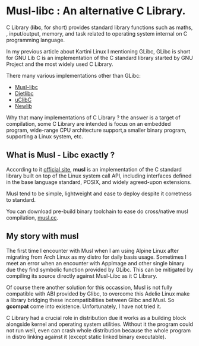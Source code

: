 # Musl-libc : An alternative C Library.

C Library (**libc**, for short) provides standard library functions such as maths,
, input/output, memory, and task related to operating system internal on C programming language. 

In my previous article about Kartini Linux I mentioning GLibc, GLibc is short for GNU Lib C is 
an implementation of the C standard library started by GNU Project and the most widely used C Library.

There many various implementations other than GLibc:
- [Musl-libc](http://musl.libc.org/)
- [Dietlibc](https://www.fefe.de/dietlibc/)
- [uClibC](https://uclibc-ng.org/)
- [Newlib](http://www.sourceware.org/newlib/)

Why that many implementations of C Library ? the answer is a target of compilation, some C Library are
intended is focus on an embedded program, wide-range CPU architecture support,a smaller binary program, supporting a Linux system, etc.

## What is Musl - Libc exactly ?

According to it [official site](http://musl.libc.org/), **musl** is an implementation of the C standard library built on top of the Linux system call API, including interfaces defined in the base language standard, POSIX, and widely agreed-upon extensions.

Musl tend to be simple, lightweight and ease to deploy despite it corretness to standard.

You can download pre-build binary toolchain to ease do cross/native musl compilation, [musl.cc](https://musl.cc/).

## My story with musl

The first time I encounter with Musl when I am using Alpine Linux after migrating from Arch Linux as my distro for daily basis usage. 
Sometimes I meet an error when an encounter with AppImage and other single binary due they find symbolic
function provided by GLibc. This can be mitigated by compiling its source directly against Musl-Libc as it C Library. 

Of course there another solution for this occassion, Musl is not fully compatible with
ABI provided by Glibc, to overcome this Adelie Linux make a library bridging these incompatibilities between Glibc and Musl.
So **gcompat** come into existence. Unfortunately, I have not tried it.

C Library had a crucial role in distribution due it works as a building block alongside kernel and operating system utilities. Without it
 the program could not run well, even can crash whole distribution because the whole program in distro linking against it (except static linked binary executable).

